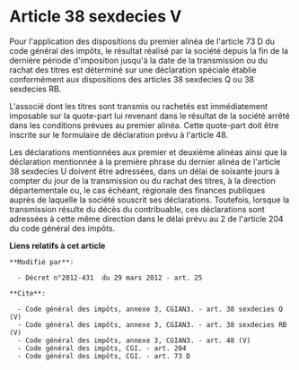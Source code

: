 # Article 38 sexdecies V

Pour l'application des dispositions du premier alinéa de l'article 73 D du code général des impôts, le résultat réalisé par
la société depuis la fin de la dernière période d'imposition jusqu'à la date de la transmission ou du rachat des titres est
déterminé sur une déclaration spéciale établie conformément aux dispositions des articles 38 sexdecies Q ou 38 sexdecies RB. 

L'associé dont les titres sont transmis ou rachetés est immédiatement imposable sur la quote-part lui revenant dans le
résultat de la société arrêté dans les conditions prévues au premier alinéa. Cette quote-part doit être inscrite sur le
formulaire de déclaration prévu à l'article 48. 

Les déclarations mentionnées aux premier et deuxième alinéas ainsi que la déclaration mentionnée à la première phrase du
dernier alinéa de l'article 38 sexdecies U doivent être adressées, dans un délai de soixante jours à compter du jour de la
transmission ou du rachat des titres, à la direction départementale ou, le cas échéant, régionale des finances publiques
auprès de laquelle la société souscrit ses déclarations. Toutefois, lorsque la transmission résulte du décès du contribuable,
ces déclarations sont adressées à cette même direction dans le délai prévu au 2 de l'article 204 du code général des impôts.

**Liens relatifs à cet article**

	**Modifié par**:

	  - Décret n°2012-431  du 29 mars 2012 - art. 25

	**Cite**:

	  - Code général des impôts, annexe 3, CGIAN3. - art. 38 sexdecies Q (V)
	  - Code général des impôts, annexe 3, CGIAN3. - art. 38 sexdecies RB (V)
	  - Code général des impôts, annexe 3, CGIAN3. - art. 48 (V)
	  - Code général des impôts, CGI. - art. 204
	  - Code général des impôts, CGI. - art. 73 D
